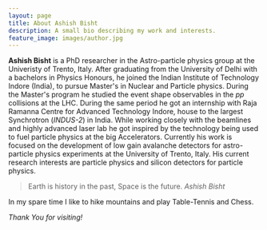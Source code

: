 ```yaml
---
layout: page
title: About Ashish Bisht
description: A small bio describing my work and interests.
feature_image: images/author.jpg
---
```


**Ashish Bisht** is a PhD researcher in the Astro-particle physics group at the Univeristy of Trento, Italy. After graduating from the University of Delhi with a bachelors in Physics Honours, he joined the Indian Institute of Technology Indore (India), to pursue Master's in Nuclear and Particle physics. During the Master's program he studied the event shape observables in the *pp* collisions at the LHC. During the same period he got an internship with Raja Ramanna Centre for Advanced Technology Indore, house to the largest Synchrotron (*INDUS-2*) in India. While working closely with the beamlines and highly advanced laser lab he got inspired by the technology being used to fuel particle physics at the big Accelerators. Currently his work is focused on the development of low gain avalanche detectors for astro-particle physics experiments at the University of Trento, Italy. His current research interests are particle physics and silicon detectors for particle physics.

>Earth is history in the past, Space is the future. <cite>Ashish Bisht</cite>

In my spare time I like to hike mountains and play Table-Tennis and Chess.

*Thank You for visiting!*
